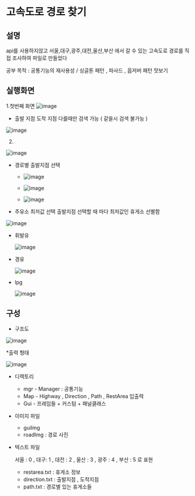 # 고속도로 경로 찾기

## 설명
api를 사용하지않고 서울,대구,광주,대전,울산,부산 에서 갈 수 있는 고속도로 경로를 직접 조사하여 파일로 만들었다

공부 목적 : 공통기능의 재사용성 / 싱글톤 패턴 , 파사드 , 옵저버 패턴 맛보기
              
## 실행화면
1.첫번째 화면
![image](https://user-images.githubusercontent.com/94632156/208581902-d972c81b-79ba-46ca-85eb-dfbda538670f.png)

* 출발 지점  도착 지점 다를때만 검색 가능 ( 같을시 검색 불가능 )

![image](https://user-images.githubusercontent.com/94632156/208582734-14386c1f-dc9b-4631-bde4-471b62e19043.png)

2)
![image](https://user-images.githubusercontent.com/94632156/208582419-76ad82b7-5d96-4437-b23f-fed51b3d7d4a.png)

* 경로별 출발지점 선택 

  * ![image](https://user-images.githubusercontent.com/94632156/208583697-ac3969e2-a550-4f7a-ac2c-41b60d85f782.png)

  * ![image](https://user-images.githubusercontent.com/94632156/208583713-c51549a9-d749-40e5-97a3-d526f2fa6ac7.png)

  * ![image](https://user-images.githubusercontent.com/94632156/208583724-82eb873c-1a46-4382-aaf6-ea76777d0c99.png)

* 주유소 최저값 선택 
출발지점 선택할 때 마다 최저값인 휴게소 선별함

![image](https://user-images.githubusercontent.com/94632156/208584129-3e80364d-df64-4786-a6b7-bf0ac65e10b2.png)


  * 휘발유 
  
    ![image](https://user-images.githubusercontent.com/94632156/208583984-a4c5f7a6-3a88-40fd-b914-2d2a3895948d.png)

  * 경유
  
    ![image](https://user-images.githubusercontent.com/94632156/208584003-9669dfbe-69cb-48db-80d0-52015825a67a.png)

  * lpg
  
    ![image](https://user-images.githubusercontent.com/94632156/208584016-7a2623ba-9267-496a-a5da-60d5a505a36b.png)


## 구성

* 구조도 

![image](https://user-images.githubusercontent.com/94632156/208584702-78943b4f-5fd2-453f-baeb-f08f80aa7901.png)

*출력 형태 

![image](https://user-images.githubusercontent.com/94632156/208584766-ab1786ad-ba18-4104-8379-d3f755b18ddf.png)

* 디렉토리
 
  * mgr - Manager : 공통기능 
  * Map - Highway , Direction , Path , RestArea 입출력 
  * Gui - 프레임들 + 커스텀 + 패널클래스 

* 이미지 파일
  * guiImg
  * roadImg : 경로 사진
 
* 텍스트 파일

  서울 : 0 , 대구: 1 , 대전 : 2 , 울산 : 3 , 광주 : 4 , 부산 : 5 로 표현 
  * restarea.txt : 휴게소 정보
  * direction.txt : 출발지점 , 도착지점
  * path.txt : 경로별 있는 휴게소들 





